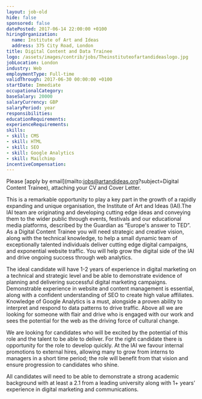 ```yaml
---
layout: job-old
hide: false
sponsored: false
datePosted: 2017-06-14 22:00:00 +0100
hiringOrganization:
  name: Institute of Art and Ideas
  address: 375 City Road, London
title: Digital Content and Data Trainee
logo: /assets/images/contrib/jobs/Theinstituteofartandideaslogo.jpg
jobLocation: London
industry: Web
employmentType: Full-time
validThrough: 2017-06-30 00:00:00 +0100
startDate: Immediate
occupationalCategory:
baseSalary: 20000
salaryCurrency: GBP
salaryPeriod: year
responsibilities:
educationRequirements:
experienceRequirements:
skills:
- skill: CMS
- skill: HTML
- skill: SEO
- skill: Google Analytics
- skill: Mailchimp
incentiveCompensation:
---
```

Please [apply by email](mailto:jobs@artandideas.org?subject=Digital Content Trainee), attaching your CV and Cover Letter.

This is a remarkable opportunity to play a key part in the growth of a rapidly expanding and unique organisation, the Institute of Art and Ideas (IAI).The IAI team are originating and developing cutting edge ideas and conveying them to the wider public through events, festivals and our educational media platforms, described by the Guardian as “Europe's answer to TED”.  
As a Digital Content Trainee you will need strategic and creative vision, along with the technical knowledge, to help a small dynamic team of exceptionally talented individuals deliver cutting edge digital campaigns, and exponential website traffic. You will help grow the digital side of the IAI and drive ongoing success through web analytics.

The ideal candidate will have 1-2 years of experience in digital marketing on a technical and strategic level and be able to demonstrate evidence of planning and delivering successful digital marketing campaigns. Demonstrable experience in website and content management is essential, along with a confident understanding of SEO to create high value affiliates. Knowledge of Google Analytics is a must, alongside a proven ability to interpret and respond to data patterns to drive traffic. Above all we are looking for someone with flair and drive who is engaged with our work and sees the potential for the web as the driving force of cultural change.

We are looking for candidates who will be excited by the potential of this role and the talent to be able to deliver.  For the right candidate there is opportunity for the role to develop quickly. At the IAI we favour internal promotions to external hires, allowing many to grow from interns to managers in a short time period; the role will benefit from that vision and ensure progression to candidates who shine.

All candidates will need to be able to demonstrate a strong academic background with at least a 2.1 from a leading university along with 1+ years’ experience in digital marketing and communications.

